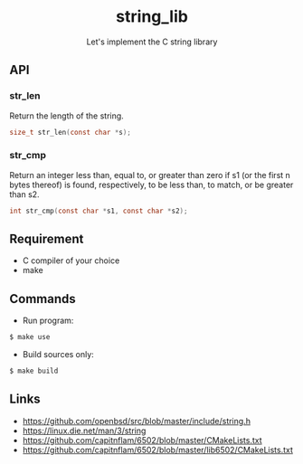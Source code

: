 <h1 align="center">string_lib</h1>
<p align="center">Let's implement the C string library</h1>

## API

### str_len

Return the length of the string.

```c
size_t str_len(const char *s);
```

### str_cmp

Return an integer less than, equal to, or greater than zero if s1 (or the first n bytes thereof) is found, respectively, to be less than, to match, or be greater than s2.

```c
int str_cmp(const char *s1, const char *s2);
```

## Requirement

* C compiler of your choice
* make

## Commands

- Run program:
```bash
$ make use
```

- Build sources only:
```bash
$ make build
```

## Links

* https://github.com/openbsd/src/blob/master/include/string.h
* https://linux.die.net/man/3/string
* https://github.com/capitnflam/6502/blob/master/CMakeLists.txt
* https://github.com/capitnflam/6502/blob/master/lib6502/CMakeLists.txt
